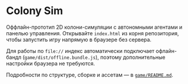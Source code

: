 # Colony Sim

Оффлайн-прототип 2D колони-симуляции с автономными агентами и панелью управления. Открывайте `index.html` из корня репозитория, чтобы запустить игру напрямую в браузере без сервера.

Для работы по `file://` индекс автоматически подключает офлайн-бандл (`game/dist/offline.bundle.js`), поэтому дополнительные настройки браузера не требуются.

Подробности по структуре, сборке и ассетам — в [`game/README.md`](./game/README.md).
